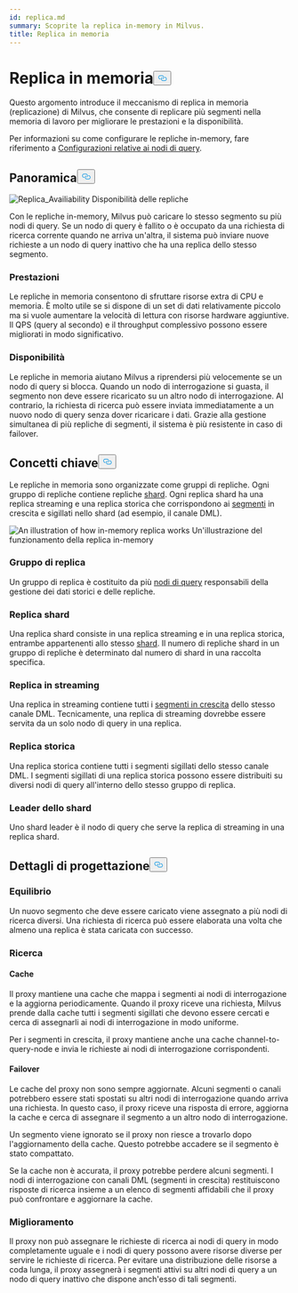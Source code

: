 ```yaml
---
id: replica.md
summary: Scoprite la replica in-memory in Milvus.
title: Replica in memoria
---
```

<h1 id="In-Memory-Replica" class="common-anchor-header">Replica in memoria<button data-href="#In-Memory-Replica" class="anchor-icon" translate="no">
      <svg translate="no"
        aria-hidden="true"
        focusable="false"
        height="20"
        version="1.1"
        viewBox="0 0 16 16"
        width="16"
      >
        <path
          fill="#0092E4"
          fill-rule="evenodd"
          d="M4 9h1v1H4c-1.5 0-3-1.69-3-3.5S2.55 3 4 3h4c1.45 0 3 1.69 3 3.5 0 1.41-.91 2.72-2 3.25V8.59c.58-.45 1-1.27 1-2.09C10 5.22 8.98 4 8 4H4c-.98 0-2 1.22-2 2.5S3 9 4 9zm9-3h-1v1h1c1 0 2 1.22 2 2.5S13.98 12 13 12H9c-.98 0-2-1.22-2-2.5 0-.83.42-1.64 1-2.09V6.25c-1.09.53-2 1.84-2 3.25C6 11.31 7.55 13 9 13h4c1.45 0 3-1.69 3-3.5S14.5 6 13 6z"
        ></path>
      </svg>
    </button></h1><p>Questo argomento introduce il meccanismo di replica in memoria (replicazione) di Milvus, che consente di replicare più segmenti nella memoria di lavoro per migliorare le prestazioni e la disponibilità.</p>
<p>Per informazioni su come configurare le repliche in-memory, fare riferimento a <a href="/docs/it/configure_querynode.md#queryNodereplicas">Configurazioni relative ai nodi di query</a>.</p>
<h2 id="Overview" class="common-anchor-header">Panoramica<button data-href="#Overview" class="anchor-icon" translate="no">
      <svg translate="no"
        aria-hidden="true"
        focusable="false"
        height="20"
        version="1.1"
        viewBox="0 0 16 16"
        width="16"
      >
        <path
          fill="#0092E4"
          fill-rule="evenodd"
          d="M4 9h1v1H4c-1.5 0-3-1.69-3-3.5S2.55 3 4 3h4c1.45 0 3 1.69 3 3.5 0 1.41-.91 2.72-2 3.25V8.59c.58-.45 1-1.27 1-2.09C10 5.22 8.98 4 8 4H4c-.98 0-2 1.22-2 2.5S3 9 4 9zm9-3h-1v1h1c1 0 2 1.22 2 2.5S13.98 12 13 12H9c-.98 0-2-1.22-2-2.5 0-.83.42-1.64 1-2.09V6.25c-1.09.53-2 1.84-2 3.25C6 11.31 7.55 13 9 13h4c1.45 0 3-1.69 3-3.5S14.5 6 13 6z"
        ></path>
      </svg>
    </button></h2><p>
  
   <span class="img-wrapper"> <img translate="no" src="/docs/v2.4.x/assets/replica_availability.jpg" alt="Replica_Availiability" class="doc-image" id="replica_availiability" />
   </span> <span class="img-wrapper"> <span>Disponibilità delle repliche</span> </span></p>
<p>Con le repliche in-memory, Milvus può caricare lo stesso segmento su più nodi di query. Se un nodo di query è fallito o è occupato da una richiesta di ricerca corrente quando ne arriva un'altra, il sistema può inviare nuove richieste a un nodo di query inattivo che ha una replica dello stesso segmento.</p>
<h3 id="Performance" class="common-anchor-header">Prestazioni</h3><p>Le repliche in memoria consentono di sfruttare risorse extra di CPU e memoria. È molto utile se si dispone di un set di dati relativamente piccolo ma si vuole aumentare la velocità di lettura con risorse hardware aggiuntive. Il QPS (query al secondo) e il throughput complessivo possono essere migliorati in modo significativo.</p>
<h3 id="Availability" class="common-anchor-header">Disponibilità</h3><p>Le repliche in memoria aiutano Milvus a riprendersi più velocemente se un nodo di query si blocca. Quando un nodo di interrogazione si guasta, il segmento non deve essere ricaricato su un altro nodo di interrogazione. Al contrario, la richiesta di ricerca può essere inviata immediatamente a un nuovo nodo di query senza dover ricaricare i dati. Grazie alla gestione simultanea di più repliche di segmenti, il sistema è più resistente in caso di failover.</p>
<h2 id="Key-Concepts" class="common-anchor-header">Concetti chiave<button data-href="#Key-Concepts" class="anchor-icon" translate="no">
      <svg translate="no"
        aria-hidden="true"
        focusable="false"
        height="20"
        version="1.1"
        viewBox="0 0 16 16"
        width="16"
      >
        <path
          fill="#0092E4"
          fill-rule="evenodd"
          d="M4 9h1v1H4c-1.5 0-3-1.69-3-3.5S2.55 3 4 3h4c1.45 0 3 1.69 3 3.5 0 1.41-.91 2.72-2 3.25V8.59c.58-.45 1-1.27 1-2.09C10 5.22 8.98 4 8 4H4c-.98 0-2 1.22-2 2.5S3 9 4 9zm9-3h-1v1h1c1 0 2 1.22 2 2.5S13.98 12 13 12H9c-.98 0-2-1.22-2-2.5 0-.83.42-1.64 1-2.09V6.25c-1.09.53-2 1.84-2 3.25C6 11.31 7.55 13 9 13h4c1.45 0 3-1.69 3-3.5S14.5 6 13 6z"
        ></path>
      </svg>
    </button></h2><p>Le repliche in memoria sono organizzate come gruppi di repliche. Ogni gruppo di repliche contiene repliche <a href="https://milvus.io/docs/v2.1.x/glossary.md#Sharding">shard</a>. Ogni replica shard ha una replica streaming e una replica storica che corrispondono ai <a href="https://milvus.io/docs/v2.1.x/glossary.md#Segment">segmenti</a> in crescita e sigillati nello shard (ad esempio, il canale DML).</p>
<p>
  
   <span class="img-wrapper"> <img translate="no" src="/docs/v2.4.x/assets/replica_group.png" alt="An illustration of how in-memory replica works" class="doc-image" id="an-illustration-of-how-in-memory-replica-works" />
   </span> <span class="img-wrapper"> <span>Un'illustrazione del funzionamento della replica in-memory</span> </span></p>
<h3 id="Replica-group" class="common-anchor-header">Gruppo di replica</h3><p>Un gruppo di replica è costituito da più <a href="https://milvus.io/docs/v2.1.x/four_layers.md#Query-node">nodi di query</a> responsabili della gestione dei dati storici e delle repliche.</p>
<h3 id="Shard-replica" class="common-anchor-header">Replica shard</h3><p>Una replica shard consiste in una replica streaming e in una replica storica, entrambe appartenenti allo stesso <a href="https://milvus.io/blog/deep-dive-1-milvus-architecture-overview.md#Shard">shard</a>. Il numero di repliche shard in un gruppo di repliche è determinato dal numero di shard in una raccolta specifica.</p>
<h3 id="Streaming-replica" class="common-anchor-header">Replica in streaming</h3><p>Una replica in streaming contiene tutti i <a href="https://milvus.io/docs/v2.1.x/glossary.md#Segment">segmenti in crescita</a> dello stesso canale DML. Tecnicamente, una replica di streaming dovrebbe essere servita da un solo nodo di query in una replica.</p>
<h3 id="Historical-replica" class="common-anchor-header">Replica storica</h3><p>Una replica storica contiene tutti i segmenti sigillati dello stesso canale DML. I segmenti sigillati di una replica storica possono essere distribuiti su diversi nodi di query all'interno dello stesso gruppo di replica.</p>
<h3 id="Shard-leader" class="common-anchor-header">Leader dello shard</h3><p>Uno shard leader è il nodo di query che serve la replica di streaming in una replica shard.</p>
<h2 id="Design-Details" class="common-anchor-header">Dettagli di progettazione<button data-href="#Design-Details" class="anchor-icon" translate="no">
      <svg translate="no"
        aria-hidden="true"
        focusable="false"
        height="20"
        version="1.1"
        viewBox="0 0 16 16"
        width="16"
      >
        <path
          fill="#0092E4"
          fill-rule="evenodd"
          d="M4 9h1v1H4c-1.5 0-3-1.69-3-3.5S2.55 3 4 3h4c1.45 0 3 1.69 3 3.5 0 1.41-.91 2.72-2 3.25V8.59c.58-.45 1-1.27 1-2.09C10 5.22 8.98 4 8 4H4c-.98 0-2 1.22-2 2.5S3 9 4 9zm9-3h-1v1h1c1 0 2 1.22 2 2.5S13.98 12 13 12H9c-.98 0-2-1.22-2-2.5 0-.83.42-1.64 1-2.09V6.25c-1.09.53-2 1.84-2 3.25C6 11.31 7.55 13 9 13h4c1.45 0 3-1.69 3-3.5S14.5 6 13 6z"
        ></path>
      </svg>
    </button></h2><h3 id="Balance" class="common-anchor-header">Equilibrio</h3><p>Un nuovo segmento che deve essere caricato viene assegnato a più nodi di ricerca diversi. Una richiesta di ricerca può essere elaborata una volta che almeno una replica è stata caricata con successo.</p>
<h3 id="Search" class="common-anchor-header">Ricerca</h3><h4 id="Cache" class="common-anchor-header">Cache</h4><p>Il proxy mantiene una cache che mappa i segmenti ai nodi di interrogazione e la aggiorna periodicamente. Quando il proxy riceve una richiesta, Milvus prende dalla cache tutti i segmenti sigillati che devono essere cercati e cerca di assegnarli ai nodi di interrogazione in modo uniforme.</p>
<p>Per i segmenti in crescita, il proxy mantiene anche una cache channel-to-query-node e invia le richieste ai nodi di interrogazione corrispondenti.</p>
<h4 id="Failover" class="common-anchor-header">Failover</h4><p>Le cache del proxy non sono sempre aggiornate. Alcuni segmenti o canali potrebbero essere stati spostati su altri nodi di interrogazione quando arriva una richiesta. In questo caso, il proxy riceve una risposta di errore, aggiorna la cache e cerca di assegnare il segmento a un altro nodo di interrogazione.</p>
<p>Un segmento viene ignorato se il proxy non riesce a trovarlo dopo l'aggiornamento della cache. Questo potrebbe accadere se il segmento è stato compattato.</p>
<p>Se la cache non è accurata, il proxy potrebbe perdere alcuni segmenti. I nodi di interrogazione con canali DML (segmenti in crescita) restituiscono risposte di ricerca insieme a un elenco di segmenti affidabili che il proxy può confrontare e aggiornare la cache.</p>
<h3 id="Enhancement" class="common-anchor-header">Miglioramento</h3><p>Il proxy non può assegnare le richieste di ricerca ai nodi di query in modo completamente uguale e i nodi di query possono avere risorse diverse per servire le richieste di ricerca. Per evitare una distribuzione delle risorse a coda lunga, il proxy assegnerà i segmenti attivi su altri nodi di query a un nodo di query inattivo che dispone anch'esso di tali segmenti.</p>
